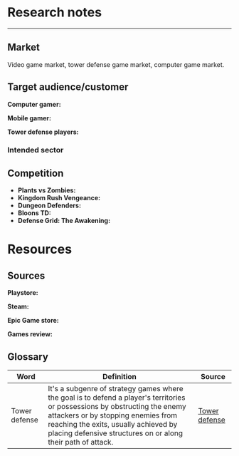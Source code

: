 <!-- this is an example, use your needs and goals to start your research process -->
# Research notes

___

## Market

Video game market, tower defense game  market, computer game market.
<!-- Describe all the market -->

## Target audience/customer

**Computer gamer:**

**Mobile gamer:**

**Tower defense players:**

### Intended sector

## Competition

- **Plants vs Zombies:**
- **Kingdom Rush Vengeance:**
- **Dungeon Defenders:**
- **Bloons TD:**
- **Defense Grid: The Awakening:**

# Resources

## Sources
<!-- think also of sources to follow (people and keywords on Linkedin for example, a specialized blog or news outlet) -->
**Playstore:**

**Steam:**

**Epic Game store:**

**Games review:**

## Glossary
<!-- write down all the words specific to the product's field, or any technical field you're working in, with a short definition -->
| Word          | Definition                                                                                                                                                                                                                                                                | Source                                                       |
|---------------|---------------------------------------------------------------------------------------------------------------------------------------------------------------------------------------------------------------------------------------------------------------------------|--------------------------------------------------------------|
| Tower defense | It's a subgenre of strategy games where the goal is to defend a player's territories or possessions by obstructing the enemy attackers or by stopping enemies from reaching the exits, usually achieved by placing defensive structures on or along their path of attack. | [Tower defense](https://en.wikipedia.org/wiki/Tower_defense) |
